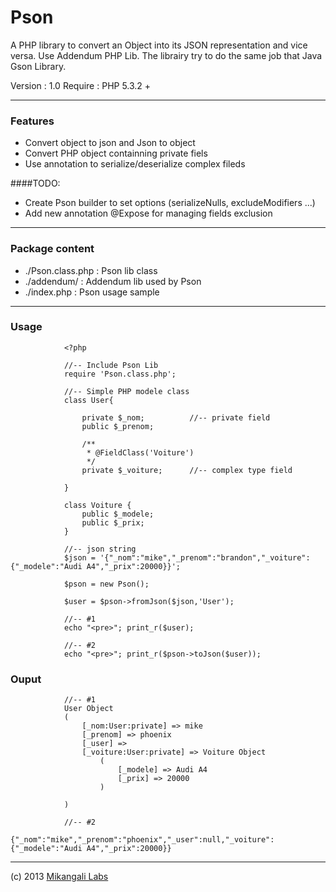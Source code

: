 Pson
====

A PHP library to convert an Object into its JSON representation and vice versa. Use Addendum PHP Lib.
The librairy try to do the same job that Java Gson Library.

Version : 1.0
Require : PHP 5.3.2 +
____

### Features

* Convert object to json and Json to object
* Convert PHP object containning private fiels
* Use annotation to serialize/deserialize complex fileds
 
####TODO:

* Create Pson builder to set options (serializeNulls, excludeModifiers ...)
* Add new annotation @Expose for managing fields exclusion

____

### Package content 

* ./Pson.class.php 	: Pson lib class
* ./addendum/ 		: Addendum lib used by Pson
* ./index.php		: Pson usage sample

____

### Usage

				<?php
				
				//-- Include Pson Lib
				require 'Pson.class.php';
				
				//-- Simple PHP modele class
				class User{
		
					private $_nom;			//-- private field
					public $_prenom;
						
					/**
					 * @FieldClass('Voiture')
					 */
					private $_voiture;		//-- complex type field
				
				}
				
				class Voiture {
					public $_modele;
					public $_prix;
				}			
				
				//-- json string
				$json = '{"_nom":"mike","_prenom":"brandon","_voiture":{"_modele":"Audi A4","_prix":20000}}';
				
				$pson = new Pson();
				
				$user = $pson->fromJson($json,'User');
				
				//-- #1
				echo "<pre>"; print_r($user);
				
				//-- #2
				echo "<pre>"; print_r($pson->toJson($user));

### Ouput

				//-- #1
				User Object
				(
				    [_nom:User:private] => mike
				    [_prenom] => phoenix
				    [_user] => 
				    [_voiture:User:private] => Voiture Object
				        (
				            [_modele] => Audi A4
				            [_prix] => 20000
				        )
				
				)
				
				//-- #2
				{"_nom":"mike","_prenom":"phoenix","_user":null,"_voiture":{"_modele":"Audi A4","_prix":20000}}


_____


(c) 2013 [Mikangali Labs](http://mikangali.com)
